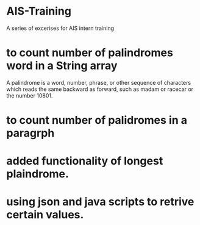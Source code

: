 # AIS-Training

A series of excerises for AIS intern training

# to count number of palindromes word in a String array<br>
A palindrome is a word, number, phrase, or other sequence of characters which reads the same backward as forward, such as madam or racecar or the number 10801.
# to count number of palidromes in a paragrph<br>
# added functionality of longest plaindrome.<br>
# using json and java scripts to retrive certain values.<br>
